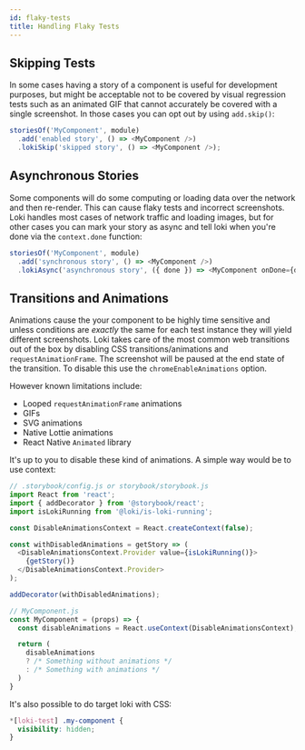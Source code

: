 ```yaml
---
id: flaky-tests
title: Handling Flaky Tests
---
```


## Skipping Tests

In some cases having a story of a component is useful for development purposes, but might be acceptable not to be covered by visual regression tests such as an animated GIF that cannot accurately be covered with a single screenshot. In those cases you can opt out by using `add.skip()`:

```js
storiesOf('MyComponent', module)
  .add('enabled story', () => <MyComponent />)
  .lokiSkip('skipped story', () => <MyComponent />);
```

## Asynchronous Stories

Some components will do some computing or loading data over the network and then re-render. This can cause flaky tests and incorrect screenshots. Loki handles most cases of network traffic and loading images, but for other cases you can mark your story as async and tell loki when you're done via the `context.done` function:

```js
storiesOf('MyComponent', module)
  .add('synchronous story', () => <MyComponent />)
  .lokiAsync('asynchronous story', ({ done }) => <MyComponent onDone={done} />);
```

## Transitions and Animations

Animations cause the your component to be highly time sensitive and unless conditions are _exactly_ the same for each test instance they will yield different screenshots. Loki takes care of the most common web transitions out of the box by disabling CSS transitions/animations and `requestAnimationFrame`. The screenshot will be paused at the end state of the transition. To disable this use the `chromeEnableAnimations` option.

However known limitations include:

- Looped `requestAnimationFrame` animations
- GIFs
- SVG animations
- Native Lottie animations
- React Native `Animated` library

It's up to you to disable these kind of animations. A simple way would be to use context:

```js
// .storybook/config.js or storybook/storybook.js
import React from 'react';
import { addDecorator } from '@storybook/react';
import isLokiRunning from '@loki/is-loki-running';

const DisableAnimationsContext = React.createContext(false);

const withDisabledAnimations = getStory => (
  <DisableAnimationsContext.Provider value={isLokiRunning()}>
    {getStory()}
  </DisableAnimationsContext.Provider>
);

addDecorator(withDisabledAnimations);

// MyComponent.js
const MyComponent = (props) => {
  const disableAnimations = React.useContext(DisableAnimationsContext);

  return (
    disableAnimations
    ? /* Something without animations */
    : /* Something with animations */
  )
}
```

It's also possible to do target loki with CSS:

```css
*[loki-test] .my-component {
  visibility: hidden;
}
```
